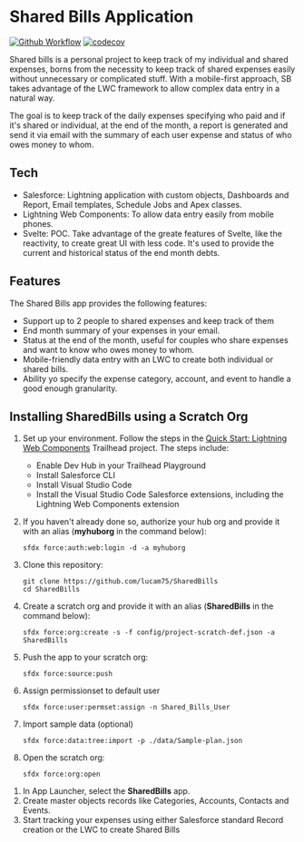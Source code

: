 # Shared Bills Application

[![Github Workflow](<https://github.com/lucam75/SharedBills/workflows/Salesforce%20DX%20(scratch%20org)/badge.svg?branch=master>)](https://github.com/lucam75/SharedBills/actions?query=workflow%3A%22Salesforce+DX+%28scratch+org%29%22) [![codecov](https://codecov.io/gh/lucam75/SharedBills/branch/master/graph/badge.svg)](https://codecov.io/gh/lucam75/SharedBills)

Shared bills is a personal project to keep track of my individual and shared expenses, borns from the necessity to keep track of shared expenses easily without unnecessary or complicated stuff. With a mobile-first approach, SB takes advantage of the LWC framework to allow complex data entry in a natural way.

The goal is to keep track of the daily expenses specifying who paid and if it's shared or individual, at the end of the month, a report is generated and send it via email with the summary of each user expense and status of who owes money to whom.

## Tech

-   Salesforce: Lightning application with custom objects, Dashboards and Report, Email templates, Schedule Jobs and Apex classes.
-   Lightning Web Components: To allow data entry easily from mobile phones.
-   Svelte: POC. Take advantage of the greate features of Svelte, like the reactivity, to create great UI with less code. It's used to provide the current and historical status of the end month debts.

## Features

The Shared Bills app provides the following features:

-   Support up to 2 people to shared expenses and keep track of them
-   End month summary of your expenses in your email.
-   Status at the end of the month, useful for couples who share expenses and want to know who owes money to whom.
-   Mobile-friendly data entry with an LWC to create both individual or shared bills.
-   Ability yo specify the expense category, account, and event to handle a good enough granularity.

## Installing SharedBills using a Scratch Org

1. Set up your environment. Follow the steps in the [Quick Start: Lightning Web Components](https://trailhead.salesforce.com/content/learn/projects/quick-start-lightning-web-components/) Trailhead project. The steps include:

    - Enable Dev Hub in your Trailhead Playground
    - Install Salesforce CLI
    - Install Visual Studio Code
    - Install the Visual Studio Code Salesforce extensions, including the Lightning Web Components extension

1. If you haven't already done so, authorize your hub org and provide it with an alias (**myhuborg** in the command below):

    ```
    sfdx force:auth:web:login -d -a myhuborg
    ```

1. Clone this repository:

    ```
    git clone https://github.com/lucam75/SharedBills
    cd SharedBills
    ```

1. Create a scratch org and provide it with an alias (**SharedBills** in the command below):

    ```
    sfdx force:org:create -s -f config/project-scratch-def.json -a SharedBills
    ```

1. Push the app to your scratch org:

    ```
    sfdx force:source:push
    ```
1. Assign permissionset to default user

    ```
    sfdx force:user:permset:assign -n Shared_Bills_User
    ```
1. Import sample data (optional)

    ```
    sfdx force:data:tree:import -p ./data/Sample-plan.json
    ```
1. Open the scratch org:

    ```
    sfdx force:org:open
    ```

1) In App Launcher, select the **SharedBills** app.
1) Create master objects records like Categories, Accounts, Contacts and Events.
1) Start tracking your expenses using either Salesforce standard Record creation or the LWC to create Shared Bills
